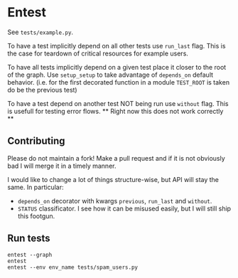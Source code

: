 # Entest
See `tests/example.py`.

To have a test implicitly depend on all other tests use `run_last` flag. This is the case for teardown of critical resources for example users.

To have all tests implicitly depend on a given test place it closer to the root of the graph.
Use `setup_setup` to take advantage of `depends_on` default behavior. (i.e. for the first decorated function in a module `TEST_ROOT` is taken do be the previous test)

To have a test depend on another test NOT being run use `without` flag. This is usefull for testing error flows.
** Right now this does not work correctly **

## Contributing
Please do not maintain a fork! Make a pull request and if it is not obviously bad I will merge it in a timely manner.

I would like to change a lot of things structure-wise, but API will stay the same. In particular:
- `depends_on` decorator with kwargs `previous`, `run_last` and `without`.
- `STATUS` classificator. I see how it can be misused easily, but I will still ship this footgun.

## Run tests
```
entest --graph
entest
entest --env env_name tests/spam_users.py
```
